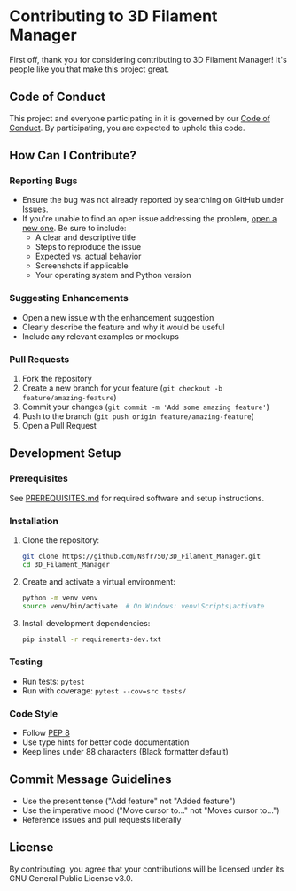 # Contributing to 3D Filament Manager

First off, thank you for considering contributing to 3D Filament Manager! It's people like you that make this project great.

## Code of Conduct

This project and everyone participating in it is governed by our [Code of Conduct](CODE_OF_CONDUCT.md). By participating, you are expected to uphold this code.

## How Can I Contribute?

### Reporting Bugs
- Ensure the bug was not already reported by searching on GitHub under [Issues](https://github.com/Nsfr750/3D_Filament_Manager/issues).
- If you're unable to find an open issue addressing the problem, [open a new one](https://github.com/Nsfr750/3D_Filament_Manager/issues/new). Be sure to include:
  - A clear and descriptive title
  - Steps to reproduce the issue
  - Expected vs. actual behavior
  - Screenshots if applicable
  - Your operating system and Python version

### Suggesting Enhancements
- Open a new issue with the enhancement suggestion
- Clearly describe the feature and why it would be useful
- Include any relevant examples or mockups

### Pull Requests
1. Fork the repository
2. Create a new branch for your feature (`git checkout -b feature/amazing-feature`)
3. Commit your changes (`git commit -m 'Add some amazing feature'`)
4. Push to the branch (`git push origin feature/amazing-feature`)
5. Open a Pull Request

## Development Setup

### Prerequisites
See [PREREQUISITES.md](PREREQUISITES.md) for required software and setup instructions.

### Installation
1. Clone the repository:
   ```bash
   git clone https://github.com/Nsfr750/3D_Filament_Manager.git
   cd 3D_Filament_Manager
   ```
2. Create and activate a virtual environment:
   ```bash
   python -m venv venv
   source venv/bin/activate  # On Windows: venv\Scripts\activate
   ```
3. Install development dependencies:
   ```bash
   pip install -r requirements-dev.txt
   ```

### Testing
- Run tests: `pytest`
- Run with coverage: `pytest --cov=src tests/`

### Code Style
- Follow [PEP 8](https://www.python.org/dev/peps/pep-0008/)
- Use type hints for better code documentation
- Keep lines under 88 characters (Black formatter default)

## Commit Message Guidelines
- Use the present tense ("Add feature" not "Added feature")
- Use the imperative mood ("Move cursor to..." not "Moves cursor to...")
- Reference issues and pull requests liberally

## License
By contributing, you agree that your contributions will be licensed under its GNU General Public License v3.0.
